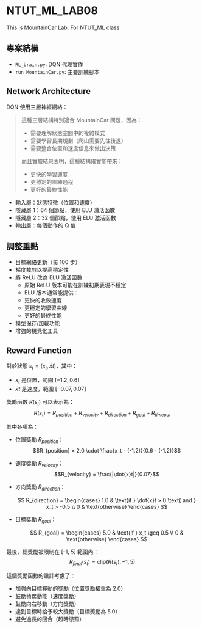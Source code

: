 # NTUT_ML_LAB08

This is MountainCar Lab. For NTUT_ML class

## 專案結構

-   `RL_brain.py`: DQN 代理實作
-   `run_MountainCar.py`: 主要訓練腳本

## Network Architecture

DQN 使用三層神經網絡：

> 這種三層結構特別適合 MountainCar 問題，因為：
>
> -   需要理解狀態空間中的複雜模式
> -   需要學習長期規劃（爬山需要先往後退）
> -   需要整合位置和速度信息來做出決策
>
> 而且實驗結果表明，這種結構確實能帶來：
>
> -   更快的學習速度
> -   更穩定的訓練過程
> -   更好的最終性能

-   輸入層：狀態特徵（位置和速度）
-   隱藏層 1：64 個節點，使用 ELU 激活函數
-   隱藏層 2：32 個節點，使用 ELU 激活函數
-   輸出層：每個動作的 Q 值

## 調整重點

-   目標網絡更新（每 100 步）
-   梯度裁剪以提高穩定性
-   將 ReLU 改為 ELU 激活函數
    -   原始 ReLU 版本可能在訓練初期表現不穩定
    -   ELU 版本通常能提供：
    -   更快的收斂速度
    -   更穩定的學習曲線
    -   更好的最終性能
-   模型保存/加載功能
-   增強的視覺化工具

## Reward Function

對於狀態 $s_t = (x_t, \dot{x}t)$，其中：

-   $x_t$ 是位置，範圍 $[-1.2, 0.6]$
-   $\dot{x}t$ 是速度，範圍 $[-0.07, 0.07]$

獎勵函數 $R(s_t)$ 可以表示為：
$$R(s_t) = R_{position} + R_{velocity} + R_{direction} + R_{goal} + R_{timeout}$$

其中各項為：

-   位置獎勵 $R_{position}$：
    $$R_{position} = 2.0 \cdot \frac{x_t - (-1.2)}{0.6 - (-1.2)}$$

-   速度獎勵 $R_{velocity}$：
    $$R_{velocity} = \frac{|\dot{x}t|}{0.07}$$

-   方向獎勵 $R_{direction}$：

    $$
    R_{direction} = \begin{cases}
    1.0 & \text{if } \dot{x}t > 0 \text{ and } x_t > -0.5 \\
    0 & \text{otherwise}
    \end{cases}
    $$

-   目標獎勵 $R_{goal}$：

    $$
    R_{goal} = \begin{cases}
    5.0 & \text{if } x_t \geq 0.5 \\
    0 & \text{otherwise}
    \end{cases}
    $$

最後，總獎勵被限制在 [-1, 5] 範圍內：
$$R_{final}(s_t) = \text{clip}(R(s_t), -1, 5)$$

這個獎勵函數的設計考慮了：

-   加強向目標移動的獎勵（位置獎勵權重為 2.0）
-   鼓勵積累動能（速度獎勵）
-   鼓勵向右移動（方向獎勵）
-   達到目標時給予較大獎勵（目標獎勵為 5.0）
-   避免過長的回合（超時懲罰）
